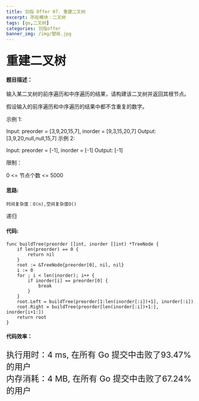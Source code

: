 ```yaml
---
title: 剑指 Offer 07. 重建二叉树
excerpt: 所在模块：二叉树
tags: [go,二叉树]
categories: 剑指offer
banner_img: /img/壁纸.jpg
---
```


### <font size=6px>重建二叉树</font>

#### 题目描述：

输入某二叉树的前序遍历和中序遍历的结果，请构建该二叉树并返回其根节点。

假设输入的前序遍历和中序遍历的结果中都不含重复的数字。

 

示例 1:


Input: preorder = [3,9,20,15,7], inorder = [9,3,15,20,7]
Output: [3,9,20,null,null,15,7]
示例 2:

Input: preorder = [-1], inorder = [-1]
Output: [-1]


限制：

0 <= 节点个数 <= 5000

#### 思路:

```
时间复杂度：O(n),空间复杂度O()
```

递归

#### 代码:

```golang
func buildTree(preorder []int, inorder []int) *TreeNode {
    if len(preorder) == 0 {
        return nil
    }
    root := &TreeNode{preorder[0], nil, nil}
    i := 0
    for ; i < len(inorder); i++ {
        if inorder[i] == preorder[0] {
            break
        }
    }
    root.Left = buildTree(preorder[1:len(inorder[:i])+1], inorder[:i])
    root.Right = buildTree(preorder[len(inorder[:i])+1:], inorder[i+1:])
    return root
}
```

#### 代码效率：

<p class="note note-primary"; style="font-size:22px">
   执行用时：4 ms, 在所有 Go 提交中击败了93.47%的用户<br>
   内存消耗：4 MB, 在所有 Go 提交中击败了67.24%的用户
</p>



